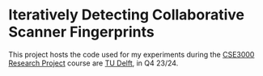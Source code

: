 # Iteratively Detecting Collaborative Scanner Fingerprints
This project hosts the code used for my experiments during the [CSE3000 Research Project](https://github.com/TU-Delft-CSE/Research-Project) course are [TU Delft](https://github.com/TU-Delft-CSE), in Q4 23/24.
